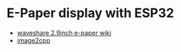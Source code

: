 # E-Paper display with ESP32

* [waveshare 2.9inch e-paper wiki](https://www.waveshare.com/wiki/2.9inch_e-Paper_Module)
* [image2cpp](https://javl.github.io/image2cpp/)
